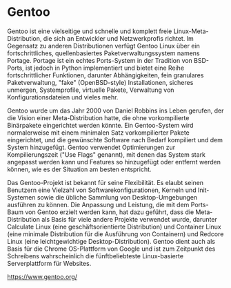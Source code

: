 # Gentoo

Gentoo ist eine vielseitige und schnelle und komplett freie Linux-Meta-Distribution, die sich an Entwickler und Netzwerkprofis richtet. Im Gegensatz zu anderen Distributionen verfügt Gentoo Linux über ein fortschrittliches, quellenbasiertes Paketverwaltungssystem namens Portage. Portage ist ein echtes Ports-System in der Tradition von BSD-Ports, ist jedoch in Python implementiert und bietet eine Reihe fortschrittlicher Funktionen, darunter Abhängigkeiten, fein granulares Paketverwaltung, "fake" (OpenBSD-style) Installationen, sicheres unmergen, Systemprofile, virtuelle Pakete, Verwaltung von Konfigurationsdateien und vieles mehr.

Gentoo wurde um das Jahr 2000 von Daniel Robbins ins Leben gerufen, der die Vision einer Meta-Distribution hatte, die ohne vorkompilierte Binärpakete eingerichtet werden könnte. Ein Gentoo-System wird normalerweise mit einem minimalen Satz vorkompilierter Pakete eingerichtet, und die gewünschte Software nach Bedarf kompiliert und dem System hinzugefügt. Gentoo verwendet Optimierungen zur Kompilierungszeit ("Use Flags" genannt), mit denen das System stark angepasst werden kann und Features so hinzugefügt oder entfernt werden können, wie es der Situation am besten entspricht.

Das Gentoo-Projekt ist bekannt für seine Flexibilität. Es elaubt seinen Benutzern eine Vielzahl von Softwarekonfigurationen, Kerneln und Init-Systemen sowie die übliche Sammlung von Desktop-Umgebungen ausführen zu können. Die Anpassung und Leistung, die mit dem Ports-Baum von Gentoo erzielt werden kann, hat dazu geführt, dass die Meta-Distribution als Basis für viele andere Projekte verwendet wurde, darunter Calculate Linux (eine geschäftsorientierte Distribution) und Container Linux (eine minimale Distribution für die Ausführung von Containern) und Redcore Linux (eine leichtgewichtige Desktop-Distribution). Gentoo dient auch als Basis für die Chrome OS-Plattform von Google und ist zum Zeitpunkt des Schreibens wahrscheinlich die fünftbeliebteste Linux-basierte Serverplattform für Websites.


https://www.gentoo.org/
